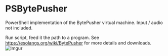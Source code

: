 # PSBytePusher
PowerShell implementation of the BytePusher virtual machine.
Input / audio not included.


Run script, feed it the path to a program. See https://esolangs.org/wiki/BytePusher for more details and downloads.
![Imgur](https://i.imgur.com/rMf3I37.png)
